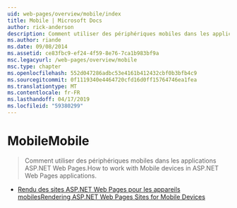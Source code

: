 ```yaml
---
uid: web-pages/overview/mobile/index
title: Mobile | Microsoft Docs
author: rick-anderson
description: Comment utiliser des périphériques mobiles dans les applications ASP.NET Web Pages.
ms.author: riande
ms.date: 09/08/2014
ms.assetid: ce83fbc9-ef24-4f59-8e76-7ca1b983bf9a
msc.legacyurl: /web-pages/overview/mobile
msc.type: chapter
ms.openlocfilehash: 552d047286adbc53e4161b412432cbf0b3bfb4c9
ms.sourcegitcommit: 0f1119340e4464720cfd16d0ff15764746ea1fea
ms.translationtype: MT
ms.contentlocale: fr-FR
ms.lasthandoff: 04/17/2019
ms.locfileid: "59380299"
---
```

# <a name="mobile"></a><span data-ttu-id="6006b-103">Mobile</span><span class="sxs-lookup"><span data-stu-id="6006b-103">Mobile</span></span>

> <span data-ttu-id="6006b-104">Comment utiliser des périphériques mobiles dans les applications ASP.NET Web Pages.</span><span class="sxs-lookup"><span data-stu-id="6006b-104">How to work with Mobile devices in ASP.NET Web Pages applications.</span></span>


- [<span data-ttu-id="6006b-105">Rendu des sites ASP.NET Web Pages pour les appareils mobiles</span><span class="sxs-lookup"><span data-stu-id="6006b-105">Rendering ASP.NET Web Pages Sites for Mobile Devices</span></span>](rendering-aspnet-web-pages-sites-for-mobile-devices.md)
